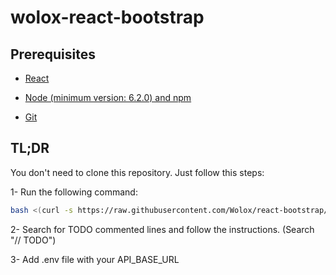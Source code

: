 wolox-react-bootstrap
==================

## Prerequisites

- [React](https://facebook.github.io/react/docs/getting-started.html)

- [Node (minimum version: 6.2.0) and npm](https://github.com/creationix/nvm#install-script)

- [Git](https://git-scm.com/book/en/v2/Getting-Started-Installing-Git)


## TL;DR

You don't need to clone this repository. Just follow this steps:

1- Run the following command:

```bash
bash <(curl -s https://raw.githubusercontent.com/Wolox/react-bootstrap/development/run.sh) [--verbose]
```

2- Search for TODO commented lines and follow the instructions. (Search "// TODO")

3- Add .env file with your API_BASE_URL
